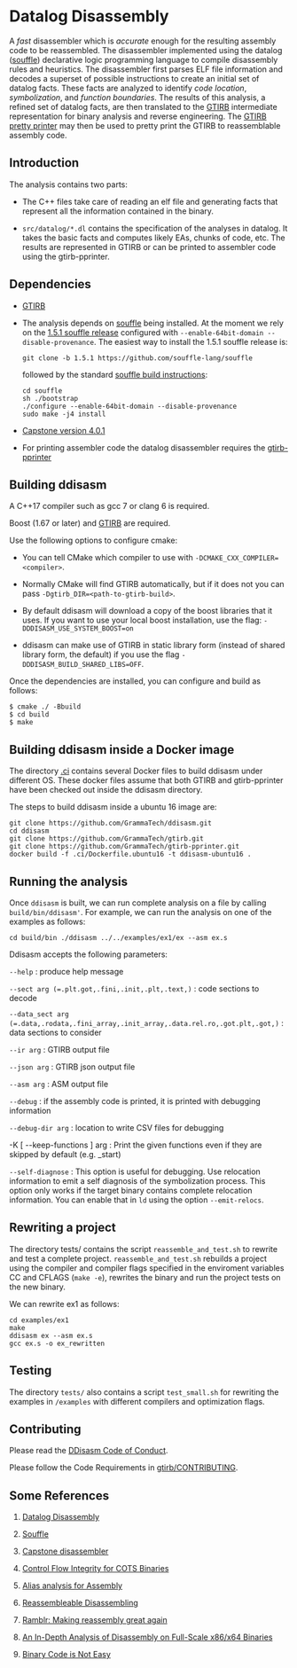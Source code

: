 Datalog Disassembly
===================

A *fast* disassembler which is *accurate* enough for the resulting
assembly code to be reassembled.  The disassembler implemented using
the datalog ([souffle](https://github.com/souffle-lang/souffle))
declarative logic programming language to compile disassembly rules
and heuristics.  The disassembler first parses ELF file information
and decodes a superset of possible instructions to create an initial
set of datalog facts.  These facts are analyzed to identify *code
location*, *symbolization*, and *function boundaries*.  The results of
this analysis, a refined set of datalog facts, are then translated to
the [GTIRB](https://github.com/grammatech/gtirb) intermediate
representation for binary analysis and reverse engineering.  The
[GTIRB pretty printer](https://github.com/grammatech/gtirb-pprinter)
may then be used to pretty print the GTIRB to reassemblable assembly
code.


## Introduction

The analysis contains two parts:

- The C++ files take care of reading an elf file and generating facts
  that represent all the information contained in the binary.

- `src/datalog/*.dl` contains the specification of the analyses in
  datalog.  It takes the basic facts and computes likely EAs, chunks
  of code, etc. The results are represented in GTIRB or can be printed
  to assembler code using the gtirb-pprinter.


## Dependencies

- [GTIRB](https://github.com/grammatech/gtirb)

- The analysis depends on [souffle](https://github.com/souffle-lang)
  being installed. At the moment we rely on the [1.5.1 souffle release](https://github.com/souffle-lang/souffle/releases/tag/1.5.1) configured with `--enable-64bit-domain
  --disable-provenance`.
  The easiest way to install the 1.5.1 souffle release is:
  ```
  git clone -b 1.5.1 https://github.com/souffle-lang/souffle
  ```
  followed by the standard [souffle build instructions](https://souffle-lang.github.io/docs/build/):
  ```
  cd souffle
  sh ./bootstrap
  ./configure --enable-64bit-domain --disable-provenance
  sudo make -j4 install
  ```

- [Capstone version 4.0.1](http://www.capstone-engine.org/)

- For printing assembler code the datalog disassembler requires the
  [gtirb-pprinter](https://github.com/grammatech/gtirb-pprinter)

## Building ddisasm
A C++17 compiler such as gcc 7 or clang 6 is required.

Boost (1.67 or later) and [GTIRB](https://github.com/grammatech/gtirb)
are required.

Use the following options to configure cmake:

- You can tell CMake which compiler to use with
  `-DCMAKE_CXX_COMPILER=<compiler>`.

- Normally CMake will find GTIRB automatically, but if it does not you
  can pass `-Dgtirb_DIR=<path-to-gtirb-build>`.

- By default ddisasm will download a copy of the boost libraries that
 it uses. If you want to use your local boost installation, use the
 flag: `-DDDISASM_USE_SYSTEM_BOOST=on`

- ddisasm can make use of GTIRB in static library form (instead of
 shared library form, the default) if you use the flag
 `-DDDISASM_BUILD_SHARED_LIBS=OFF`.

Once the dependencies are installed, you can configure and build as
follows:

```
$ cmake ./ -Bbuild
$ cd build
$ make
```
## Building ddisasm inside a Docker image

The directory [.ci](https://github.com/GrammaTech/ddisasm/tree/master/.ci) contains
several Docker files to build ddisasm under different OS. These docker
files assume that both GTIRB and gtirb-pprinter have been checked out
inside the ddisasm directory.

The steps to build ddisasm inside a ubuntu 16 image are:
```
git clone https://github.com/GrammaTech/ddisasm.git
cd ddisasm
git clone https://github.com/GrammaTech/gtirb.git
git clone https://github.com/GrammaTech/gtirb-pprinter.git
docker build -f .ci/Dockerfile.ubuntu16 -t ddisasm-ubuntu16 .
```

## Running the analysis

Once `ddisasm` is built, we can run complete analysis on a file by
calling `build/bin/ddisasm'`.  For example, we can run the analysis on one
of the examples as follows:

```
cd build/bin ./ddisasm ../../examples/ex1/ex --asm ex.s
```

Ddisasm accepts the following parameters:

`--help`
:   produce help message

`--sect arg (=.plt.got,.fini,.init,.plt,.text,)`
:   code sections to decode

`--data_sect arg (=.data,.rodata,.fini_array,.init_array,.data.rel.ro,.got.plt,.got,)`
:   data sections to consider

`--ir arg`
:   GTIRB output file

`--json arg`
:   GTIRB json output file

`--asm arg`
:   ASM output file

`--debug`
:   if the assembly code is printed, it is printed with debugging information

`--debug-dir arg`
:   location to write CSV files for debugging

-K [ --keep-functions ] arg
:   Print the given functions even if they are skipped by default (e.g. _start)

`--self-diagnose`
:   This option is useful for debugging. Use relocation information to emit a self diagnosis
    of the symbolization process. This option only works if the target
    binary contains complete relocation information. You can enable
    that in `ld` using the option `--emit-relocs`.


## Rewriting a project

The directory tests/ contains the script `reassemble_and_test.sh` to
rewrite and test a complete project. `reassemble_and_test.sh` rebuilds
a project using the compiler and compiler flags specified in the
enviroment variables CC and CFLAGS (`make -e`), rewrites the binary
and run the project tests on the new binary.

We can rewrite ex1 as follows:

```
cd examples/ex1
make
ddisasm ex --asm ex.s
gcc ex.s -o ex_rewritten
```

## Testing

The directory `tests/` also contains a script `test_small.sh` for
rewriting the examples in `/examples` with different compilers and
optimization flags.


## Contributing

Please read the [DDisasm Code of Conduct](CODE_OF_CONDUCT.md).

Please follow the Code Requirements in
[gtirb/CONTRIBUTING](https://github.com/GrammaTech/gtirb/blob/master/CONTRIBUTING.md#code-requirements).


## Some References

1. [Datalog Disassembly](https://arxiv.org/abs/1906.03969)

2. [Souffle](https://github.com/souffle-lang/souffle)

3. [Capstone disassembler](http://www.capstone-engine.org/)

4. [Control Flow Integrity for COTS Binaries](http://seclab.cs.sunysb.edu/seclab/pubs/usenix13.pdf)

5. [Alias analysis for Assembly](http://reports-archive.adm.cs.cmu.edu/anon/anon/usr/ftp/2006/CMU-CS-06-180R.pdf)

6. [Reassembleable Disassembling](https://www.usenix.org/system/files/conference/usenixsecurity15/sec15-paper-wang-shuai.pdf)

7. [Ramblr: Making reassembly great again](https://pdfs.semanticscholar.org/dcf5/dc7e6ae2614dd0079b851e3f292148366ca8.pdf)

8. [An In-Depth Analysis of Disassembly on Full-Scale x86/x64 Binaries](https://www.usenix.org/system/files/conference/usenixsecurity16/sec16_paper_andriesse.pdf)

9. [Binary Code is Not Easy](https://dl.acm.org/citation.cfm?id=2931047)
